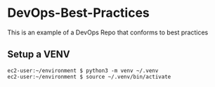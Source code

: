 # DevOps-Best-Practices
This is an example of a DevOps Repo that conforms to best practices


## Setup a VENV

```
ec2-user:~/environment $ python3 -m venv ~/.venv
ec2-user:~/environment $ source ~/.venv/bin/activate
```